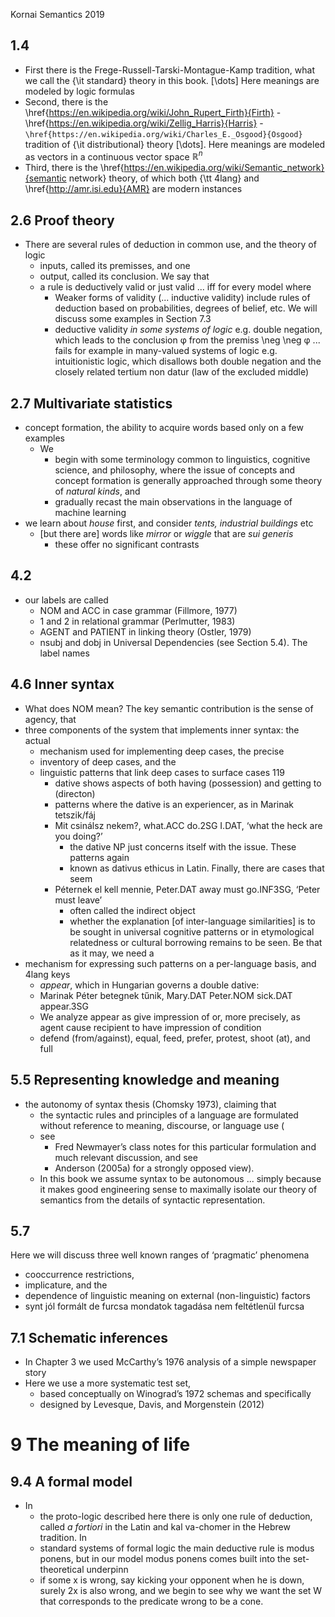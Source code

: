 Kornai
Semantics
2019

## 1.4

* First there is the Frege-Russell-Tarski-Montague-Kamp tradition, what we call
  the {\it standard} theory in this book. [\dots] Here meanings are modeled by
  logic formulas
* Second, there is the
  \href{https://en.wikipedia.org/wiki/John_Rupert_Firth}{Firth} -
  \href{https://en.wikipedia.org/wiki/Zellig_Harris}{Harris} -
  `\href{https://en.wikipedia.org/wiki/Charles_E._Osgood}{Osgood}` tradition of
  {\it distributional} theory [\dots].  Here meanings are modeled as  vectors
  in a continuous vector space ${\mathbb R}^n$
* Third, there is the
  \href{https://en.wikipedia.org/wiki/Semantic_network}{semantic network}
  theory, of which both {\tt 4lang} and \href{http://amr.isi.edu}{AMR} are
  modern instances

## 2.6 Proof theory

* There are several rules of deduction in common use, and the theory of logic
  * inputs, called its premisses, and one
  * output, called its conclusion. We say that
  * a rule is deductively valid or just valid ... iff for every model where
    * Weaker forms of validity (...  inductive validity) include rules of
      deduction based on probabilities, degrees of belief, etc. We will discuss
      some examples in Section 7.3
    * deductive validity _in some systems of logic_
      e.g. double negation, which leads to the conclusion φ from the premiss
      \neg \neg φ ... fails for example in many-valued systems of logic
      e.g.  intuitionistic logic, which disallows both double negation and the
      closely related tertium non datur (law of the excluded middle)

## 2.7 Multivariate statistics

* concept formation, the ability to acquire words based only on a few examples
  * We
    * begin with some terminology common to linguistics, cognitive science, and
      philosophy, where the issue of concepts and concept formation is
      generally approached through some theory of _natural kinds_, and
    * gradually recast the main observations in the language of machine
      learning
* we learn about _house_ first, and consider _tents, industrial buildings_ etc
  * [but there are] words like _mirror_ or _wiggle_ that are _sui generis_
    * these offer no significant contrasts

## 4.2

* our labels are called
  * NOM and ACC in case grammar (Fillmore, 1977)
  * 1 and 2 in relational grammar (Perlmutter, 1983)
  * AGENT and PATIENT in linking theory (Ostler, 1979)
  * nsubj and dobj in Universal Dependencies (see Section 5.4). The label names

## 4.6 Inner syntax

* What does NOM mean? The key semantic contribution is the sense of agency, that
* three components of the system that implements inner syntax: the actual
  * mechanism used for implementing deep cases, the precise
  * inventory of deep cases, and the
  * linguistic patterns that link deep cases to surface cases 119
    * dative shows aspects of both having (possession) and getting to (directon)
    * patterns where the dative is an experiencer, as in Marinak tetszik/fáj
    * Mit csinálsz nekem?, what.ACC do.2SG I.DAT, ‘what the heck are you doing?’
      * the dative NP just concerns itself with the issue. These patterns again
      * known as dativus ethicus in Latin. Finally, there are cases that seem
    * Péternek el kell mennie, Peter.DAT away must go.INF3SG, ‘Peter must leave’
      * often called the indirect object
      * whether the explanation [of inter-language similarities] is to be sought
        in universal cognitive patterns or in etymological relatedness or
        cultural borrowing remains to be seen.  Be that as it may, we need a
* mechanism for expressing such patterns on a per-language basis, and 4lang keys
  * _appear_, which in Hungarian governs a double dative:
  * Marinak Péter betegnek tűnik, Mary.DAT Peter.NOM sick.DAT appear.3SG
  * We analyze appear as give impression of or, more precisely, as agent cause
    recipient to have impression of condition
  * defend (from/against), equal, feed, prefer, protest, shoot (at), and full

## 5.5 Representing knowledge and meaning

* the autonomy of syntax thesis (Chomsky 1973), claiming that
  * the syntactic rules and principles of a language are formulated without
    reference to meaning, discourse, or language use (
  * see
    * Fred Newmayer’s class notes for this particular formulation and much
      relevant discussion, and see
    * Anderson (2005a) for a strongly opposed view).
  * In this book we assume syntax to be autonomous ... simply because it makes
    good engineering sense to maximally isolate our theory of semantics from
    the details of syntactic representation.

## 5.7

Here we will discuss three well known ranges of ‘pragmatic’ phenomena
  * cooccurrence restrictions,
  * implicature, and the
  * dependence of linguistic meaning on external (non-linguistic) factors
* synt jól formált de furcsa mondatok tagadása nem feltétlenül furcsa

## 7.1 Schematic inferences

* In Chapter 3 we used McCarthy’s 1976 analysis of a simple newspaper story
* Here we use a more systematic test set,
  * based conceptually on Winograd’s 1972 schemas and specifically
  * designed by Levesque, Davis, and Morgenstein (2012)

# 9 The meaning of life

## 9.4 A formal model

* In
  * the proto-logic described here there is only one rule of deduction, called
    _a fortiori_ in the Latin and kal va-chomer in the Hebrew tradition. In
  * standard systems of formal logic the main deductive rule is modus ponens,
    but in our model modus ponens comes built into the set-theoretical underpinn
  * if some x is wrong, say kicking your opponent when he is down, surely 2x is
    also wrong, and we begin to see why we want the set W that corresponds to
    the predicate wrong to be a cone.
